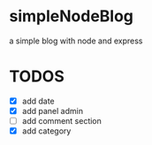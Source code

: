 # simpleNodeBlog
a simple blog with node and express

# TODOS

- [x] add date
- [x] add panel admin
- [ ] add comment section
- [x] add category